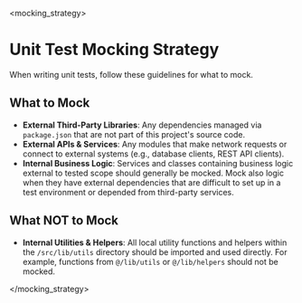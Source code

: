 <mocking_strategy>

# Unit Test Mocking Strategy

When writing unit tests, follow these guidelines for what to mock.

## What to Mock

- **External Third-Party Libraries**: Any dependencies managed via `package.json` that are not part of this project's source code.
- **External APIs & Services**: Any modules that make network requests or connect to external systems (e.g., database clients, REST API clients).
- **Internal Business Logic**: Services and classes containing business logic external to tested scope should generally be mocked. Mock also logic when they have external dependencies that are difficult to set up in a test environment or depended from third-party services.

## What NOT to Mock

- **Internal Utilities & Helpers**: All local utility functions and helpers within the `/src/lib/utils` directory should be imported and used directly. For example, functions from `@/lib/utils` or `@/lib/helpers` should not be mocked.

</mocking_strategy>
